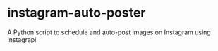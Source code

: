 # instagram-auto-poster
A Python script to schedule and auto-post images on Instagram using instagrapi

